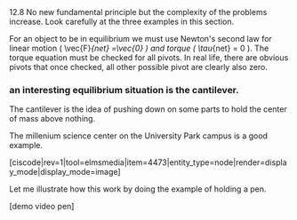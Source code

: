 <stop-note>
    <span slot="message">12.8</span>
</stop-note>
No new fundamental principle but the complexity of the problems increase. Look carefully at the three examples in this section. 


For an object to be in equilibrium we must use Newton's second law for linear motion ( <lrn-math>\vec{F}_{net} =\vec{0} </lrn-math>) and torque ( <lrn-math>\tau_{net} = 0 </lrn-math>). The torque equation must be checked for all pivots. In real life, there are obvious pivots that once checked, all other possible pivot are clearly also zero. 

### an interesting equilibrium situation is the cantilever. 

The cantilever is the idea of pushing down on some parts to hold the center of mass above nothing. 

The millenium science center on the University Park campus is a good example.
 
[ciscode|rev=1|tool=elmsmedia|item=4473|entity_type=node|render=display_mode|display_mode=image]

Let me illustrate how this work by doing the example of holding a pen. 

[demo video pen]